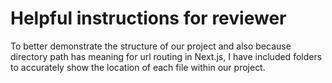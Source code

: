 # Helpful instructions for reviewer

To better demonstrate the structure of our project and also because directory path has meaning for url routing in Next.js, I have included folders to accurately show the location of each file within our project.
